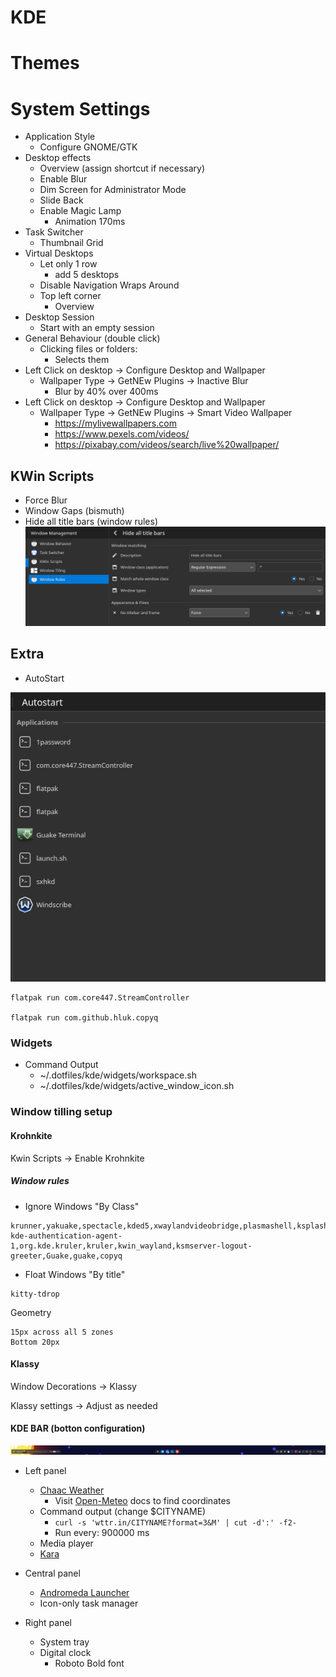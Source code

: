 # KDE

# Themes

# System Settings

- Application Style
  - Configure GNOME/GTK
- Desktop effects
  - Overview (assign shortcut if necessary)
  - Enable Blur
  - Dim Screen for Administrator Mode
  - Slide Back
  - Enable Magic Lamp
    - Animation 170ms
  <!-- - Enable Wobby Windows -->
    <!-- - Uncheck Wobbly when resizing. -->
- Task Switcher
  - Thumbnail Grid
- Virtual Desktops
  - Let only 1 row
    - add 5 desktops
  - Disable Navigation Wraps Around
  - Top left corner
    - Overview
- Desktop Session
  - Start with an empty session
- General Behaviour (double click)
  - Clicking files or folders:
    - Selects them
- Left Click on desktop -> Configure Desktop and Wallpaper
  - Wallpaper Type -> GetNEw Plugins -> Inactive Blur
    - Blur by 40% over 400ms
- Left Click on desktop -> Configure Desktop and Wallpaper
  - Wallpaper Type -> GetNEw Plugins -> Smart Video Wallpaper
    - <https://mylivewallpapers.com>
    - <https://www.pexels.com/videos/>
    - <https://pixabay.com/videos/search/live%20wallpaper/>

## KWin Scripts

- Force Blur
- Window Gaps (bismuth)
- Hide all title bars (window rules)
  ![alt text](../../assets/hide-all-titleBars.png)

## Extra

- AutoStart

![alt text](../../assets/autostartkde.png)

```
flatpak run com.core447.StreamController

flatpak run com.github.hluk.copyq
```

### Widgets

- Command Output
  - ~/.dotfiles/kde/widgets/workspace.sh
  - ~/.dotfiles/kde/widgets/active_window_icon.sh
  
### Window tilling setup

#### Krohnkite

Kwin Scripts -> Enable Krohnkite

##### Window rules

- Ignore Windows "By Class"

```
krunner,yakuake,spectacle,kded5,xwaylandvideobridge,plasmashell,ksplashqml,org.kde.plasmashell,org.kde.polkit-kde-authentication-agent-1,org.kde.kruler,kruler,kwin_wayland,ksmserver-logout-greeter,Guake,guake,copyq
```

- Float Windows "By title"

```
kitty-tdrop
```

Geometry

```
15px across all 5 zones
Bottom 20px
```

#### Klassy

Window Decorations -> Klassy

Klassy settings -> Adjust as needed

#### KDE BAR (botton configuration)

![picture 0](../../images/e310456c98fb11e992d577616d0c6ab6978883afed5f4f208c51c19c285110ea.png)  

- Left panel
  - [Chaac Weather](https://github.com/zayronxio/Chaac-Complete-Weather)
    - Visit [Open-Meteo](https://open-meteo.com/en/docs?latitude=40.2183) docs to find coordinates
  - Command output (change $CITYNAME)
    - `curl -s 'wttr.in/CITYNAME?format=3&M' | cut -d':' -f2-`
    - Run every: 900000 ms
  - Media player
  - [Kara](https://github.com/dhruv8sh/kara/)

- Central panel
  - [Andromeda Launcher](https://github.com/EliverLara/AndromedaLauncher)
  - Icon-only task manager

- Right panel
  - System tray
  - Digital clock
    - Roboto Bold font
